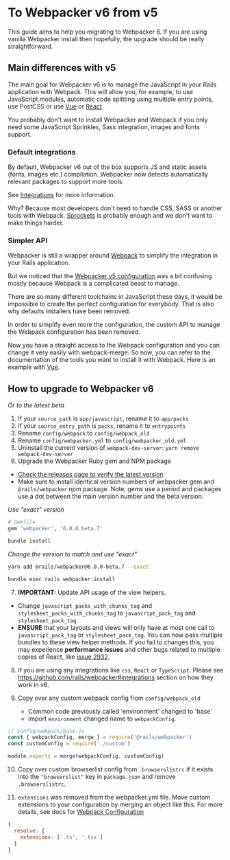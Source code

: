 # To Webpacker v6 from v5

This guide aims to help you migrating to Webpacker 6. If you are using vanilla Webpacker install then hopefully, the upgrade should be really straightforward.

## Main differences with v5

The main goal for Webpacker v6 is to manage the JavaScript in your Rails application with Webpack. This will allow you, for example, to use JavaScript modules, automatic code splitting using multiple entry points, use PostCSS or use [Vue](https://vuejs.org/) or [React](https://reactjs.org/).

You probably don't want to install Webpacker and Webpack if you only need some JavaScript Sprinkles, Sass integration, images and fonts support.

### Default integrations

By default, Webpacker v6 out of the box supports JS and static assets (fonts, images etc.) compilation. Webpacker now detects automatically relevant packages to support more tools.

See [Integrations](https://github.com/rails/webpacker#integrations) for more information.

Why? Because most developers don't need to handle CSS, SASS or another tools with Webpack. [Sprockets](https://github.com/rails/sprockets) is probably enough and we don't want to make things harder.

### Simpler API

Webpacker is still a wrapper around [Webpack](https://webpack.js.org/) to simplify the integration in your Rails application.

But we noticed that the [Webpacker v5 configuration](https://github.com/rails/webpacker/blob/5-x-stable/docs/webpack.md) was a bit confusing mostly because Webpack is a complicated beast to manage.

There are so many different toolchains in JavaScript these days, it would be impossible to create the perfect configuration for everybody. That is also why defaults installers have been removed.

In order to simplify even more the configuration, the custom API to manage the Webpack configuration has been removed.

Now you have a straight access to the Webpack configuration and you can change it very easily with webpack-merge. So now, you can refer to the documentation of the tools you want to install it with Webpack. Here is an example with [Vue](https://github.com/rails/webpacker#other-frameworks).

## How to upgrade to Webpacker v6
_Or to the latest beta_

1. If your `source_path` is `app/javascript`, rename it to `app/packs`
2. If your `source_entry_path` is `packs`, rename it to `entrypoints`
3. Rename `config/webpack` to `config/webpack_old`
4. Rename `config/webpacker.yml` to `config/webpacker_old.yml`
5. Uninstall the current version of `webpack-dev-server`: `yarn remove webpack-dev-server`
6. Upgrade the Webpacker Ruby gem and NPM package

- [Check the releases page to verify the latest version](https://github.com/rails/webpacker/releases)
- Make sure to install identical version numbers of webpacker gem and `@rails/webpacker` npm package. Note, gems use a period and packages use a dot between the main version number and the beta version.

_Use "exact" version_ 
  ```ruby
  # Gemfile
  gem 'webpacker', '6.0.0.beta.7'
  ```

  ```bash
  bundle install
  ```

_Change the version to match and use "exact"_
  ```bash
  yarn add @rails/webpacker@6.0.0-beta.7 --exact
  ```

  ```bash
  bundle exec rails webpacker:install
  ```
7. **IMPORTANT:** Update API usage of the view helpers.
  * Change `javascript_packs_with_chunks_tag` and `stylesheet_packs_with_chunks_tag` to `javascript_pack_tag` and
    `stylesheet_pack_tag`.
  * **ENSURE** that your layouts and views will only have at most one call to `javascript_pack_tag` or `stylesheet_pack_tag`. You can now pass multiple bundles to these view helper methods. If you fail to changes this, you may experience **performance issues** and other bugs related to multiple copies of React, like [issue 2932](https://github.com/rails/webpacker/issues/2932).

8. If you are using any integrations like `css`, `React` or `TypeScript`. Please see https://github.com/rails/webpacker#integrations section on how they work in v6.

9. Copy over any custom webpack config from `config/webpack_old`

   - Common code previously called 'environment' changed to 'base'
   - import `environment` changed name to `webpackConfig`.

  ```js
  // config/webpack/base.js
  const { webpackConfig, merge } = require('@rails/webpacker')
  const customConfig = require('./custom')

  module.exports = merge(webpackConfig, customConfig)
  ```

10. Copy over custom browserlist config from `.browserslistrc` if it exists into the `"browserslist"` key in `package.json` and remove `.browserslistrc`.

11. `extensions` was removed from the webpacker.yml file. Move custom extensions to
     your configuration by merging an object like this. For more details, see docs for
     [Webpack Configuration](https://github.com/rails/webpacker/blob/master/README.md#webpack-configuration)
```js
{
  resolve: {
    extensions: ['.ts', '.tsx']
  }
}
```
